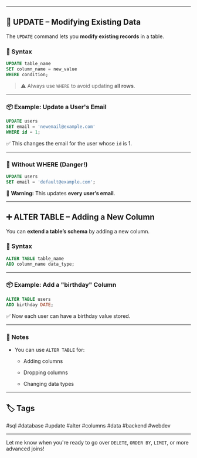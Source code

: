 
---

## 🔄 UPDATE – Modifying Existing Data

The `UPDATE` command lets you **modify existing records** in a table.

### 🔧 Syntax

```sql
UPDATE table_name
SET column_name = new_value
WHERE condition;
```

> ⚠️ Always use `WHERE` to avoid updating **all rows**.

---

### 📦 Example: Update a User's Email

```sql
UPDATE users
SET email = 'newemail@example.com'
WHERE id = 1;
```

✅ This changes the email for the user whose `id` is 1.

---

### 🛑 Without WHERE (Danger!)

```sql
UPDATE users
SET email = 'default@example.com';
```

🚨 **Warning:** This updates **every user’s email**.

---

## ➕ ALTER TABLE – Adding a New Column

You can **extend a table’s schema** by adding a new column.

### 🔧 Syntax

```sql
ALTER TABLE table_name
ADD column_name data_type;
```

---

### 📦 Example: Add a "birthday" Column

```sql
ALTER TABLE users
ADD birthday DATE;
```

✅ Now each user can have a birthday value stored.

---

### 📌 Notes

- You can use `ALTER TABLE` for:
    
    - Adding columns
        
    - Dropping columns
        
    - Changing data types
        

---

## 🏷️ Tags

#sql #database #update #alter #columns #data #backend #webdev

---

Let me know when you're ready to go over `DELETE`, `ORDER BY`, `LIMIT`, or more advanced joins!